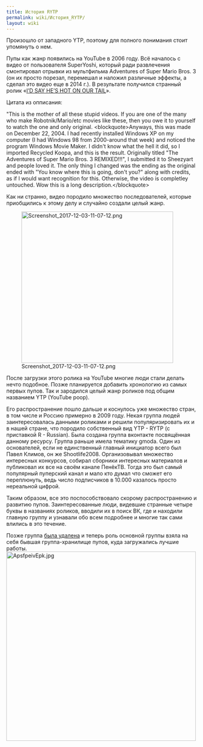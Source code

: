 ```yaml
---
title: История RYTP
permalink: wiki/История_RYTP/
layout: wiki
---
```


Произошло от западного YTP, поэтому для полного понимания стоит
упомянуть о нем.

Пупы как жанр появились на YouTube в 2006 году. Всё началось с видео от
пользователя SuperYoshi, который ради развлечения смонтировал отрывки из
мультфильма Adventures of Super Mario Bros. 3 (он их просто порезал,
перемешал и наложил различные эффекты, а сделал это видео еще в 2014
г.). В результате получился странный ролик «[I’D SAY HE’S HOT ON OUR
TAIL](https://youtu.be/suSSdHr8sog)».

Цитата из опписания:

"This is the mother of all these stupid videos. If you are one of the
many who make Robotnik/Mario/etc movies like these, then you owe it to
yourself to watch the one and only original. \<blockquote\>Anyways, this
was made on December 22, 2004. I had recently installed Windows XP on my
computer (I had Windows 98 from 2000-around that week) and noticed the
program Windows Movie Maker. I didn't know what the hell it did, so I
imported Recycled Koopa, and this is the result. Originally titled "The
Adventures of Super Mario Bros. 3 REMIXED!!!", I submitted it to
Sheezyart and people loved it. The only thing I changed was the ending
as the original ended with "You know where this is going, don't you?"
along with credits, as if I would want recognition for this. Otherwise,
the video is completley untouched. Wow this is a long
description.\</blockquote\>

Как ни странно, видео породило множество последователей, которые
приобщились к этому делу и случайно создали целый жанр.

<figure>
<img src="Screenshot_2017-12-03-11-07-12.png" title="Screenshot_2017-12-03-11-07-12.png" width="400" height="400" alt="Screenshot_2017-12-03-11-07-12.png" /><figcaption aria-hidden="true">Screenshot_2017-12-03-11-07-12.png</figcaption>
</figure>

После загрузки этого ролика на YouTube многие люди стали делать нечто
подобное. Позже планируется добавить хронологию из самых первых пупов.
Так и зародился целый жанр роликов под общим названием YTP (YouTube
poop).

Его распространение пошло дальше и коснулось уже множество стран, в том
числе и Россию примерно в 2009 году. Некая группа людей заинтересовалась
данными роликами и решили популяризировать их и в нашей стране, что
породило собственный вид YTP - RYTP (с приставкой R - Russian). Была
создана группа вконтакте посвящённая данному ресурсу. Группа раньше
имела тематику gmoda. Один из основателей, если не единственный главный
инициатор всего был Павел Климов, он же Shootlife2008. Организовывал
множество интересных конкурсов, собирал сборники интересных материалов и
публиковал их все на своём канале ПенёкТВ. Тогда это был самый
популярный пуперский канал и мало кто думал что сможет его переплюнуть,
ведь число подписчиков в 10.000 казалось просто нереальной цифрой. 

Таким образом, все это поспособствовало скорому распространению и
развитию пупов. Заинтересованные люди, видевшие странные четыре буквы в
названиях роликов, вводили их в поиск ВК, где и находили главную группу
и узнавали обо всем подробнее и многие так сами влились в это течение. 

Позже группа [была
удалена](Удаление_оригинальной_группы_пупов "wikilink") и теперь роль
основной группы взяла на себя бывшая группа-хранилище пупов, куда
загружались лучшие работы. 
<img src="ApsfpeivEpk.jpg" title="fig:ApsfpeivEpk.jpg" width="500" height="500" alt="ApsfpeivEpk.jpg" /> 
